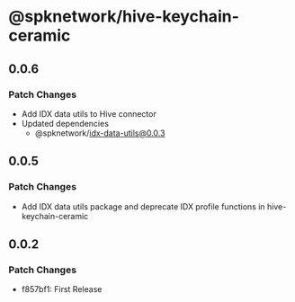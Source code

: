 # @spknetwork/hive-keychain-ceramic

## 0.0.6

### Patch Changes

- Add IDX data utils to Hive connector
- Updated dependencies
  - @spknetwork/idx-data-utils@0.0.3

## 0.0.5

### Patch Changes

- Add IDX data utils package and deprecate IDX profile functions in hive-keychain-ceramic

## 0.0.2

### Patch Changes

- f857bf1: First Release

